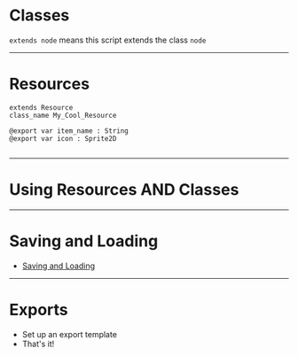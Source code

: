 # Classes
`extends node` means this script extends the class `node`


---

# Resources

```gdscript
extends Resource
class_name My_Cool_Resource

@export var item_name : String
@export var icon : Sprite2D
  
```

---

# Using Resources AND Classes

---
# Saving and Loading
- [Saving and Loading](https://docs.godotengine.org/en/stable/tutorials/io/saving_games.html)
---
# Exports
- Set up an export template
- That's it!
